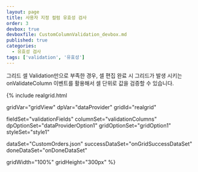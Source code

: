 ```yaml
---
layout: page
title: 사용자 지정 컬럼 유효성 검사
order: 3
devbox: true
devboxfile: CustomColumnValidation_devbox.md
published: true
categories:
  - 유효성 검사
tags: ['validation', '유효성']
---
```


그리드 셀 Validation만으로 부족한 경우, 셀 편집 완료 시 그리드가 발생 시키는 onValidateColumn 이벤트를 활용해서 셀 단위로 값을 검증할 수 있습니다.

<script>
var onGridSuccessDataSet = function(data, textStatus, jqXHR) {
	dataProvider.setRows(data);
}
var onDoneDataSet = function() {

}
</script>

{% include realgrid.html

  gridVar="gridView"
  dpVar="dataProvider"
  gridId="realgrid"

  fieldSet="validationFields"
  columnSet="validationColumns"
  dpOptionSet="dataProviderOption1"
  gridOptionSet="gridOption1"
  styleSet="style1"

  dataSet="CustomOrders.json"
  successDataSet="onGridSuccessDataSet"  
  doneDataSet="onDoneDataSet"

  gridWidth="100%"
  gridHeight="300px" %}